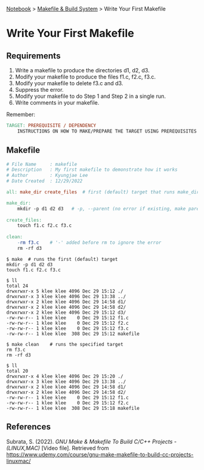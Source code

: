 <a href="../">Notebook</a> > <a href="./">Makefile & Build System</a> > Write Your First Makefile

# Write Your First Makefile



## Requirements

1. Write a makefile to produce the directories d1, d2, d3.
2. Modify your makefile to produce the files f1.c, f2.c, f3.c.
3. Modify your makefile to delete f3.c and d3.
4. Suppress the error.
5. Modify your makefile to do Step 1 and Step 2 in a single run.
6. Write comments in your makefile.

Remember:

```makefile
TARGET: PREREQUISITE / DEPENDENCY										# Rule (optional)
	INSTRUCTIONS ON HOW TO MAKE/PREPARE THE TARGET USING PREREQUISITES	# Recipe (optional)
```



## Makefile

```makefile
# File Name		: makefile
# Description	: My first makefile to demonstrate how it works
# Author		: Kyungjae Lee
# Date Created	: 12/29/2022

all: make_dir create_files	# first (default) target that runs make_dir, create_files at once

make_dir:
	mkdir -p d1 d2 d3	# -p, --parent (no error if existing, make parent directories as needed)
	
create_files:
	touch f1.c f2.c f3.c
	
clean:
	-rm f3.c	# '-' added before rm to ignore the error
	rm -rf d3
```

```shell
$ make	# runs the first (default) target
mkdir -p d1 d2 d3
touch f1.c f2.c f3.c

$ ll
total 24
drwxrwxr-x 5 klee klee 4096 Dec 29 15:12 ./
drwxrwxr-x 3 klee klee 4096 Dec 29 13:38 ../
drwxrwxr-x 2 klee klee 4096 Dec 29 14:58 d1/
drwxrwxr-x 2 klee klee 4096 Dec 29 14:58 d2/
drwxrwxr-x 2 klee klee 4096 Dec 29 15:12 d3/
-rw-rw-r-- 1 klee klee    0 Dec 29 15:12 f1.c
-rw-rw-r-- 1 klee klee    0 Dec 29 15:12 f2.c
-rw-rw-r-- 1 klee klee    0 Dec 29 15:12 f3.c
-rw-rw-r-- 1 klee klee  308 Dec 29 15:12 makefile

$ make clean	# runs the specified target
rm f3.c	
rm -rf d3

$ ll
total 20
drwxrwxr-x 4 klee klee 4096 Dec 29 15:20 ./
drwxrwxr-x 3 klee klee 4096 Dec 29 13:38 ../
drwxrwxr-x 2 klee klee 4096 Dec 29 14:58 d1/
drwxrwxr-x 2 klee klee 4096 Dec 29 14:58 d2/
-rw-rw-r-- 1 klee klee    0 Dec 29 15:12 f1.c
-rw-rw-r-- 1 klee klee    0 Dec 29 15:12 f2.c
-rw-rw-r-- 1 klee klee  308 Dec 29 15:18 makefile
```





## References

Subrata, S. (2022). *GNU Make & Makefile To Build C/C++ Projects - (LINUX,MAC)* [Video file]. Retrieved from  https://www.udemy.com/course/gnu-make-makefile-to-build-cc-projects-linuxmac/

